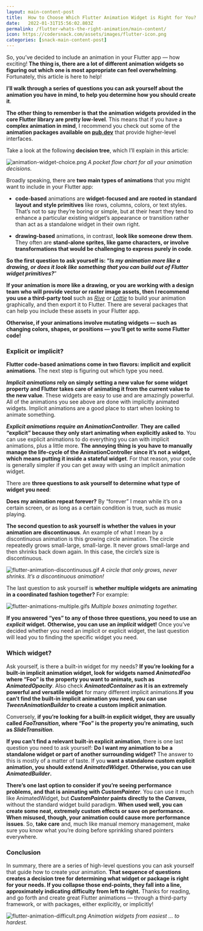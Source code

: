 ```yaml
---
layout: main-content-post
title:  How to Choose Which Flutter Animation Widget is Right for You?
date:   2022-01-31T15:56:02.803Z
permalink: /flutter-whats-the-right-animation/main-content/
icon: https://codersnack.com/assets/images/flutter-icon.png
categories: [snack-main-content-post]
---
```


So, you’ve decided to include an animation in your Flutter app — how exciting! **The thing is, there are a lot of different animation widgets so figuring out which one is most appropriate can feel overwhelming**. Fortunately, this article is here to help!

**I’ll walk through a series of questions you can ask yourself about the animation you have in mind, to help you determine how you should create it**. 

**The other thing to remember is that the animation widgets provided in the core Flutter library are pretty low-level**. This means that if you have a **complex animation in mind**, I recommend you check out some of the **animation packages available on [pub.dev](https://pub.dev/)** that provide higher-level interfaces.

Take a look at the following **decision tree**, which I’ll explain in this article:

![animation-widget-choice.png](https://codersnack.com/assets/images/animation-widget-choice.png)
*A pocket flow chart for all your animation decisions.*

Broadly speaking, there are **two main types of animations** that you might want to include in your Flutter app: 

- **code-based** animations are **widget-focused and are rooted in standard layout and style primitives** like rows, columns, colors, or text styles. That’s not to say they’re boring or simple, but at their heart they tend to enhance a particular existing widget’s appearance or transition rather than act as a standalone widget in their own right.

- **drawing-based** animations, in contrast, **look like someone drew them**. They often are **stand-alone sprites, like game characters, or involve transformations that would be challenging to express purely in code**.


**So the first question to ask yourself is: “*Is my animation more like a drawing, or does it look like something that you can build out of Flutter widget primitives?***” 

**If your animation is more like a drawing, or you are working with a design team who will provide vector or raster image assets, then I recommend you use a third-party tool** such as *[Rive](https://pub.dev/packages/rive/example)* or *[Lottie](https://pub.dev/packages/lottie)* to build your animation graphically, and then export it to Flutter. There are several packages that can help you include these assets in your Flutter app.

**Otherwise, if your animations involve mutating widgets — such as changing colors, shapes, or positions — you’ll get to write some Flutter code!**


###  Explicit or implicit?

**Flutter code-based animations come in two flavors: implicit and explicit animations**. The next step is figuring out which type you need.

***Implicit animations* rely on simply setting a new value for some widget property and Flutter takes care of animating it from the current value to the new value**. These widgets are easy to use and are amazingly powerful. All of the animations you see above are done with implicitly animated widgets. Implicit animations are a good place to start when looking to animate something.

***Explicit animations require an AnimationController***. **They are called “explicit” because they only start animating when explicitly asked to**. You can use explicit animations to do everything you can with implicit animations, plus a little more. **The annoying thing is you have to manually manage the life-cycle of the AnimationController since it’s not a widget, which means putting it inside a stateful widget**. For that reason, your code is generally simpler if you can get away with using an implicit animation widget.

There are **three questions to ask yourself to determine what type of widget you need**: 

**Does my animation repeat forever?** By “forever” I mean while it’s on a certain screen, or as long as a certain condition is true, such as music playing.

**The second question to ask yourself is whether the values in your animation are discontinuous**. An example of what I mean by a discontinuous animation is this growing circle animation. The circle repeatedly grows small-large, small-large. It never grows small-large and then shrinks back down again. In this case, the circle’s size is discontinuous.

![flutter-animation-discontinuous.gif](https://codersnack.com/assets/images/flutter-animation-discontinuous.gif)
*A circle that only grows, never shrinks. It’s a discontinuous animation!*

The last question to ask yourself is **whether multiple widgets are animating in a coordinated fashion together?** For example:

![flutter-animations-multiple.gifs](https://codersnack.com/assets/images/flutter-animations-multiple.gif)
*Multiple boxes animating together.*

**If you answered “yes” to any of those three questions, you need to use an *explicit* widget.** **Otherwise, you can use an *implicit* widget!** Once you’ve decided whether you need an implicit or explicit widget, the last question will lead you to finding the specific widget you need.


###  Which widget?

Ask yourself, is there a built-in widget for my needs? **If you’re looking for a built-in implicit animation widget, look for widgets named *AnimatedFoo* where “Foo” is the property you want to animate, such as *AnimatedOpacity***. Also check ***AnimatedContainer* as it is an extremely powerful and versatile widget** for many different implicit animations.**If you can’t find the built-in implicit animation you need, you can use *TweenAnimationBuilder* to create a custom implicit animation**. 

Conversely, **if you’re looking for a built-in explicit widget, they are usually called *FooTransition*, where “Foo” is the property you’re animating, such as *SlideTransition***.

**If you can’t find a relevant built-in explicit animation**, there is one last question you need to ask yourself: **Do I want my animation to be a standalone widget or part of another surrounding widget?** The answer to this is mostly of a matter of taste. If you **want a standalone custom explicit animation, you should extend *AnimatedWidget*. Otherwise, you can use *AnimatedBuilder*.**

**There’s one last option to consider if you’re seeing performance problems, and that is animating with *CustomPainter***. You can use it much like AnimatedWidget, but ***CustomPainter* paints directly to the *Canvas***, without the standard widget build paradigm. **When used well, you can create some neat, extremely custom effects or save on performance. When misused, though, your animation could cause more performance issues**. So, **take care** and, much like manual memory management, make sure you know what you’re doing before sprinkling shared pointers everywhere.

###  Conclusion

In summary, there are a series of high-level questions you can ask yourself that guide how to create your animation. **That sequence of questions creates a decision tree for determining what widget or package is right for your needs. If you collapse those end-points, they fall into a line, approximately indicating difficulty from left to right.** Thanks for reading, and go forth and create great Flutter animations — through a third-party framework, or with packages, either explicitly, or implicitly!

![flutter-animation-difficult.png](https://codersnack.com/assets/images/flutter-animation-difficult.png)
*Animation widgets from easiest … to hardest.*